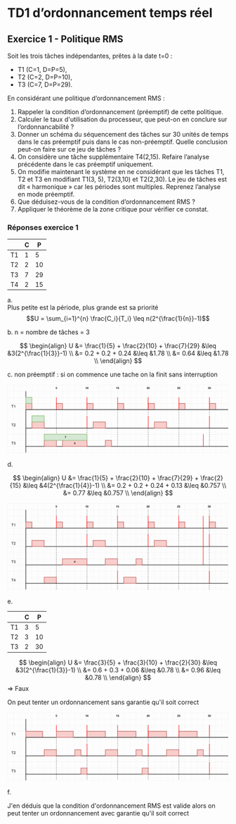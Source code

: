 # TD1 d’ordonnancement temps réel

## Exercice 1 - Politique RMS

Soit les trois tâches indépendantes, prêtes à la date t=0 :

- T1 (C=1, D=P=5),
- T2 (C=2, D=P=10),
- T3 (C=7, D=P=29).

En considérant une politique d’ordonnancement RMS :

1. Rappeler la condition d’ordonnancement (préemptif) de cette politique.
2. Calculer le taux d'utilisation du processeur, que peut-on en conclure sur l’ordonnancabilité ?
3. Donner un schéma du séquencement des tâches sur 30 unités de temps dans le cas préemptif puis dans le cas non-préemptif. Quelle conclusion peut-on faire sur ce jeu de tâches ?
4. On considère une tâche supplémentaire T4(2,15). Refaire l’analyse précédente dans le cas préemptif uniquement.
5. On modifie maintenant le système en ne considérant que les tâches T1, T2 et T3 en modifiant T1(3, 5), T2(3,10) et T2(2,30). Le jeu de tâches est dit « harmonique » car les périodes sont multiples. Reprenez l’analyse en mode préemptif.
6. Que déduisez-vous de la condition d’ordonnancement RMS ?
7. Appliquer le théorème de la zone critique pour vérifier ce constat.

### Réponses exercice 1

| | C | P |
|---|---|---|
| T1 | 1 | 5 |
| T2 | 2 | 10 |
| T3 | 7 | 29 |
| T4 | 2 | 15 |

a.  
Plus petite est la période, plus grande est sa priorité  
$$U = \sum_{i=1}^{n} \frac{C_i}{T_i} \leq n(2^{\frac{1}{n}}-1)$$

b. n = nombre de tâches = 3

$$
\begin{align}
U &= \frac{1}{5} + \frac{2}{10} + \frac{7}{29} &\leq &3(2^{\frac{1}{3}}-1) \\
&= 0.2 + 0.2 + 0.24 &\leq &1.78 \\
&= 0.64 &\leq &1.78 \\
\end{align}
$$

c.
non préemptif : si on commence une tache on la finit sans interruption

![diagramme non preemptif et preemptif](./diagrammes-td1_ex1_c.drawio.png)

d.

$$
\begin{align}
U &= \frac{1}{5} + \frac{2}{10} + \frac{7}{29} + \frac{2}{15} &\leq &4(2^{\frac{1}{4}}-1) \\
&= 0.2 + 0.2 + 0.24 + 0.13 &\leq &0.757 \\
&= 0.77 &\leq &0.757 \\
\end{align}
$$

![diagramme non preemptif](./diagrammes-td1_ex1_d.drawio.png)

e.

| | C | P |
|---|---|---|
| T1 | 3 | 5 |
| T2 | 3 | 10 |
| T3 | 2 | 30 |

$$
\begin{align}
U &= \frac{3}{5} + \frac{3}{10} + \frac{2}{30} &\leq &3(2^{\frac{1}{3}}-1) \\
&= 0.6 + 0.3 + 0.06 &\leq &0.78 \\
&= 0.96 &\leq &0.78 \\
\end{align}
$$
$\Rightarrow$ Faux

On peut tenter un ordonnancement sans garantie qu'il soit correct

![diagramme non preemptif](./diagrammes-td1_ex1_e.drawio.png)

f.

J'en déduis que la condition d'ordonnancement RMS est valide alors on peut tenter un ordonnancement avec garantie qu'il soit correct